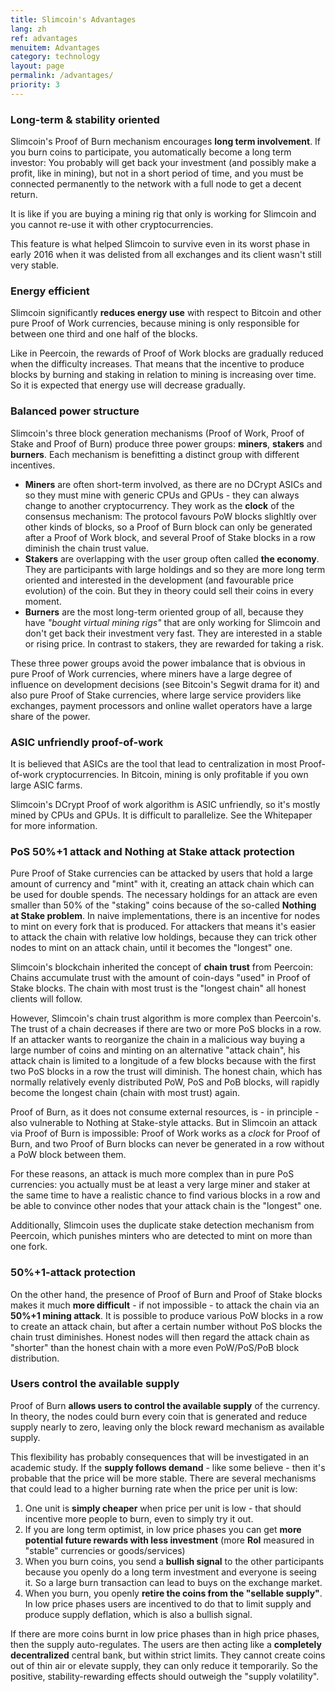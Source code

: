 ```yaml
---
title: Slimcoin's Advantages
lang: zh
ref: advantages
menuitem: Advantages
category: technology
layout: page
permalink: /advantages/
priority: 3
---
```



### Long-term & stability oriented

Slimcoin's Proof of Burn mechanism encourages **long term involvement**. If you burn coins to participate, you automatically become a long term investor: You probably will get back your investment (and possibly make a profit, like in mining), but not in a short period of time, and you must be connected permanently to the network with a full node to get a decent return.

It is like if you are buying a mining rig that only is working for Slimcoin and you cannot re-use it with other cryptocurrencies.

This feature is what helped Slimcoin to survive even in its worst phase in early 2016 when it was delisted from all exchanges and its client wasn't still very stable.

### Energy efficient

Slimcoin significantly **reduces energy use** with respect to Bitcoin and other pure Proof of Work currencies, because mining is only responsible for between one third and one half of the blocks.

Like in Peercoin, the rewards of Proof of Work blocks are gradually reduced when the difficulty increases. That means that the incentive to produce blocks by burning and staking in relation to mining is increasing over time. So it is expected that energy use will decrease gradually.

### Balanced power structure

Slimcoin's three block generation mechanisms (Proof of Work, Proof of Stake and Proof of Burn) produce three power groups: **miners**, **stakers** and **burners**. Each mechanism is benefitting a distinct group with different incentives.

* **Miners** are often short-term involved, as there are no DCrypt ASICs and so they must mine with generic CPUs and GPUs - they can always change to another cryptocurrency. They work as the **clock** of the consensus mechanism: The protocol favours PoW blocks slighltly over other kinds of blocks, so a Proof of Burn block can only be generated after a Proof of Work block, and several Proof of Stake blocks in a row diminish the chain trust value.
* **Stakers** are overlapping with the user group often called **the economy**. They are participants with large holdings and so they are more long term oriented and interested in the development (and favourable price evolution) of the coin. But they in theory could sell their coins in every moment.
* **Burners** are the most long-term oriented group of all, because they have *"bought virtual mining rigs"* that are only working for Slimcoin and don't get back their investment very fast. They are interested in a stable or rising price. In contrast to stakers, they are rewarded for taking a risk.

These three power groups avoid the power imbalance that is obvious in pure Proof of Work currencies, where miners have a large degree of influence on development decisions (see Bitcoin's Segwit drama for it) and also pure Proof of Stake currencies, where large service providers like exchanges, payment processors and online wallet operators have a large share of the power.

### ASIC unfriendly proof-of-work

It is believed that ASICs are the tool that lead to centralization in most Proof-of-work cryptocurrencies. In Bitcoin, mining is only profitable if you own large ASIC farms.

Slimcoin's DCrypt Proof of work algorithm is ASIC unfriendly, so it's mostly mined by CPUs and GPUs. It is difficult to parallelize. See the Whitepaper for more information.

### PoS 50%+1 attack and Nothing at Stake attack protection

Pure Proof of Stake currencies can be attacked by users that hold a large amount of currency and "mint" with it, creating an attack chain which can be used for double spends. The necessary holdings for an attack are even smaller than 50% of the "staking" coins because of the so-called **Nothing at Stake problem**. In naive implementations, there is an incentive for nodes to mint on every fork that is produced. For attackers that means it's easier to attack the chain with relative low holdings, because they can trick other nodes to mint on an attack chain, until it becomes the "longest" one.

Slimcoin's blockchain inherited the concept of **chain trust** from Peercoin: Chains accumulate trust with the amount of coin-days "used" in Proof of Stake blocks. The chain with most trust is the "longest chain" all honest clients will follow.

However, Slimcoin's chain trust algorithm is more complex than Peercoin's. The trust of a chain decreases if there are two or more PoS blocks in a row. If an attacker wants to reorganize the chain in a malicious way buying a large number of coins and minting on an alternative "attack chain", his attack chain is limited to a longitude of a few blocks because with the first two PoS blocks in a row the trust will diminish. The honest chain, which has normally relatively evenly distributed PoW, PoS and PoB blocks, will rapidly become the longest chain (chain with most trust) again.

Proof of Burn, as it does not consume external resources, is - in principle - also vulnerable to Nothing at Stake-style attacks. But in Slimcoin an attack via Proof of Burn is impossible: Proof of Work works as a *clock* for Proof of Burn, and two Proof of Burn blocks can never be generated in a row without a PoW block between them.

For these reasons, an attack is much more complex than in pure PoS currencies: you actually must be at least a very large miner and staker at the same time to have a realistic chance to find various blocks in a row and be able to convince other nodes that your attack chain is the "longest" one.

Additionally, Slimcoin uses the duplicate stake detection mechanism from Peercoin, which punishes minters who are detected to mint on more than one fork.

### 50%+1-attack protection

On the other hand, the presence of Proof of Burn and Proof of Stake blocks makes it much **more difficult** - if not impossible - to attack the chain via an **50%+1 mining attack**. It is possible to produce various PoW blocks in a row to create an attack chain, but after a certain number without PoS blocks the chain trust diminishes. Honest nodes will then regard the attack chain as "shorter" than the honest chain with a more even PoW/PoS/PoB block distribution.

### Users control the available supply

Proof of Burn **allows users to control the available supply** of the currency. In theory, the nodes could burn every coin that is generated and reduce supply nearly to zero, leaving only the block reward mechanism as available supply.

This flexibility has probably consequences that will be investigated in an academic study. If the **supply follows demand** - like some believe - then it's probable that the price will be more stable. There are several mechanisms that could lead to a higher burning rate when the price per unit is low:

1. One unit is **simply cheaper** when price per unit is low - that should incentive more people to burn, even to simply try it out.
2. If you are long term optimist, in low price phases you can get **more potential future rewards with less investment** (more **RoI** measured in "stable" currencies or goods/services) 
3. When you burn coins, you send a **bullish signal** to the other participants because you openly do a long term investment and everyone is seeing it. So a large burn transaction can lead to buys on the exchange market.
4. When you burn, you openly **retire the coins from the "sellable supply"**. In low price phases users are incentived to do that to limit supply and produce supply deflation, which is also a bullish signal.

If there are more coins burnt in low price phases than in high price phases, then the supply auto-regulates. The users are then acting like a **completely decentralized** central bank, but within strict limits. They cannot create coins out of thin air or elevate supply, they can only reduce it temporarily. So the positive, stability-rewarding effects should outweigh the "supply volatility".
